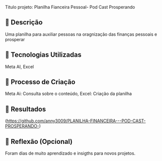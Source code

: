 Titulo projeto: Planilha Fianceira Pessoal- Pod Cast Prosperando

## 📒 Descrição
Uma planilha para auxiliar pessoas na oragnização das finanças pessoais e prosperar

## 🤖 Tecnologias Utilizadas
Meta AI, Excel

## 🧐 Processo de Criação
Meta Ai: Consulta sobre o conteúdo, Excel: Criação da planilha

## 🚀 Resultados
(https://github.com/anny3009/PLANILHA-FINANCEIRA---POD-CAST-PROSPERANDO-)

## 💭 Reflexão (Opcional)
Foram dias de muito aprendizado e insigths para novos projetos.



